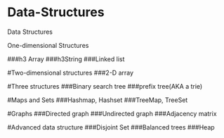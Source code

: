 # Data-Structures
Data Structures

<p>One-dimensional Structures

###h3 Array
###h3String
###Linked list</p>


#Two-dimensional structures
###2-D array

#Three structures
###Binary search tree
###prefix tree(AKA a trie)


#Maps and Sets
###Hashmap, Hashset
###TreeMap, TreeSet

#Graphs
###Directed graph
###Undirected graph
###Adjacency matrix


#Advanced data structure
###Disjoint Set
###Balanced trees
###Heap

